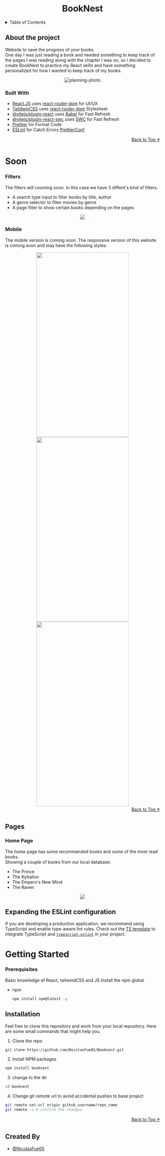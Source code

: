 <a id="top"></a>

<h1 align="center">BookNest</h1>

<details>
  <summary>Table of Contents</summary>
  <ol>
    <li>
      <a href="#about-the-project">About The Project</a>
      <ul>
        <li><a href="#technologies">Built With</a></li>
      </ul>
    </li>
    <li>
      <a href="#getting-started">Getting Started</a>
      <ul>
        <li><a href="#prerequisites">Prerequisites</a></li>
        <li><a href="#installation">Installation</a></li>
      </ul>
    </li>
    <li><a href="#usage">Usage</a></li>
    <li><a href="#pages">Pages</a></li>
  </ol>
</details>

## About the project

Website to save the progress of your books.
<br/>
One day I was just reading a book and needed something to keep track of the pages I was reading along with the chapter I was on, so I decided to create BookNest to practice my React skills and have something personalized for how I wanted to keep track of my books.

<div align="center">
  <img src="https://github.com/user-attachments/assets/7186159c-2e00-43fc-ba8a-1a6ab2d5104e" alt="planning-photo">
</div>

### Built With

- [React.JS](https://react.dev) uses [react-router-dom](https://reactrouter.com) for UI/UX
- [TaildwinCSS](https://react.dev) uses [react-router-dom](https://tailwindcss.com/docs/installation/using-vite) Stylesheet
- [@vitejs/plugin-react](https://github.com/vitejs/vite-plugin-react/blob/main/packages/plugin-react/README.md) uses [Babel](https://babeljs.io/) for Fast Refresh
- [@vitejs/plugin-react-swc](https://github.com/vitejs/vite-plugin-react-swc) uses [SWC](https://swc.rs/) for Fast Refresh
- [Prettier](https://prettier.io/docs/install) for Format Code
- [ESLint](https://eslint.org) for Catch Errors [PrettierConf](#expanding-the-eslint-configuration)

<div align="right">
  <a href="top">
    Back to Top 🡩
  </a>
</div>

# Soon

### Filters

The filters will cooming soon. In this case we have 3 diffent's kind of filters.

- A search type input to filter books by title, author
- A genre selector to filter movies by genre
- A page filter to show certain books depending on the pages

<div align="center">
  <img src="https://github.com/user-attachments/assets/fa1d97fe-3718-4f13-867b-3aa165d4a66c">
</div>


### Mobile

The mobile version is coming soon.
The responsive version of this website is coming soon and may have the following styles:
<div align="center">
  <img src="https://github.com/user-attachments/assets/0b704876-c103-4c2f-b120-bc4325cd65ab" width=300 height=600>
  <img src="https://github.com/user-attachments/assets/414f82fe-be88-4e2f-bf7f-a404e2e01c59" width=300 height=600>
  <img src="https://github.com/user-attachments/assets/c4dc7853-9bb6-4d34-8763-49daa0922a24" width=300 height=600>
</div>

<div align="right">
  <a href="top">
    Back to Top 🡩
  </a>
</div>

## Pages
### Home Page
The home page has some recommended books and some of the most read books.
<br/>
Showing a couple of books from our local database:
- The Prince
- The Kybalion
- The Empero's New Mind
- The Raven

<div align='center'>
  <img src="https://github.com/user-attachments/assets/29bfd441-5bbc-42cd-8f4a-4053a26e1ff8">
</div>

## Expanding the ESLint configuration

If you are developing a production application, we recommend using TypeScript and enable type-aware lint rules. Check out the [TS template](https://github.com/vitejs/vite/tree/main/packages/create-vite/template-react-ts) to integrate TypeScript and [`typescript-eslint`](https://typescript-eslint.io) in your project.

# Getting Started

### Prerequisites

Basic knowledge of React, tailwindCSS and JS
Install the npm global
* npm
  ```sh
  npm install npm@latest -g
  ```

## Installation

Feel free to clone this repository and work from your local repository.
Here are some small commands that might help you.
1. Clone the repo
  ```sh
  git clone https://github.com/NicolasFue05/Booknest.git
   ```
2. Install NPM packages
```sh
npm install booknest
```
3. change to the dir
```bash
cd booknest
```
4. Change git remote url to avoid accidental pushes to base project
```sh
git remote set-url origin github_username/repo_name
git remote -v # confirm the changes
```

<div align="right">
  <a href="top">
    Back to Top 🡩
  </a>
</div>
  
## Created By

- [@NicolasFue05](https://github.com/NicolasFue05)
